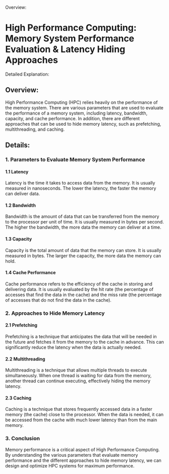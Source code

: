 Overview:
# High Performance Computing: Memory System Performance Evaluation & Latency Hiding Approaches
Detailed Explanation:

## Overview:

High Performance Computing (HPC) relies heavily on the performance of the memory system. There are various parameters that are used to evaluate the performance of a memory system, including latency, bandwidth, capacity, and cache performance. In addition, there are different approaches that can be used to hide memory latency, such as prefetching, multithreading, and caching.

## Details:

### **1. Parameters to Evaluate Memory System Performance**

#### **1.1 Latency**

Latency is the time it takes to access data from the memory. It is usually measured in nanoseconds. The lower the latency, the faster the memory can deliver data.

#### **1.2 Bandwidth**

Bandwidth is the amount of data that can be transferred from the memory to the processor per unit of time. It is usually measured in bytes per second. The higher the bandwidth, the more data the memory can deliver at a time.

#### **1.3 Capacity**

Capacity is the total amount of data that the memory can store. It is usually measured in bytes. The larger the capacity, the more data the memory can hold.

#### **1.4 Cache Performance**

Cache performance refers to the efficiency of the cache in storing and delivering data. It is usually evaluated by the hit rate (the percentage of accesses that find the data in the cache) and the miss rate (the percentage of accesses that do not find the data in the cache).

### **2. Approaches to Hide Memory Latency**

#### **2.1 Prefetching**

Prefetching is a technique that anticipates the data that will be needed in the future and fetches it from the memory to the cache in advance. This can significantly reduce the latency when the data is actually needed.

#### **2.2 Multithreading**

Multithreading is a technique that allows multiple threads to execute simultaneously. When one thread is waiting for data from the memory, another thread can continue executing, effectively hiding the memory latency.

#### **2.3 Caching**

Caching is a technique that stores frequently accessed data in a faster memory (the cache) close to the processor. When the data is needed, it can be accessed from the cache with much lower latency than from the main memory.

### **3. Conclusion**

Memory performance is a critical aspect of High Performance Computing. By understanding the various parameters that evaluate memory performance and the different approaches to hide memory latency, we can design and optimize HPC systems for maximum performance.